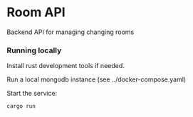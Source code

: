 # Room API

Backend API for managing changing rooms

### Running locally

Install rust development tools if needed.

Run a local mongodb instance (see ../docker-compose.yaml)

Start the service:

```
cargo run
```

